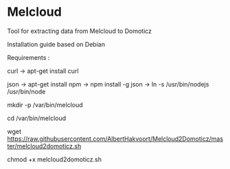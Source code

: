 # Melcloud
Tool for extracting data from Melcloud to Domoticz

Installation guide based on Debian

Requirements :

curl
-> apt-get install curl

json 
-> apt-get install npm 
-> npm install -g json
-> ln -s /usr/bin/nodejs /usr/bin/node

mkdir -p /var/bin/melcloud

cd /var/bin/melcloud

wget https://raw.githubusercontent.com/AlbertHakvoort/Melcloud2Domoticz/master/melcloud2domoticz.sh

chmod +x melcloud2domoticz.sh

